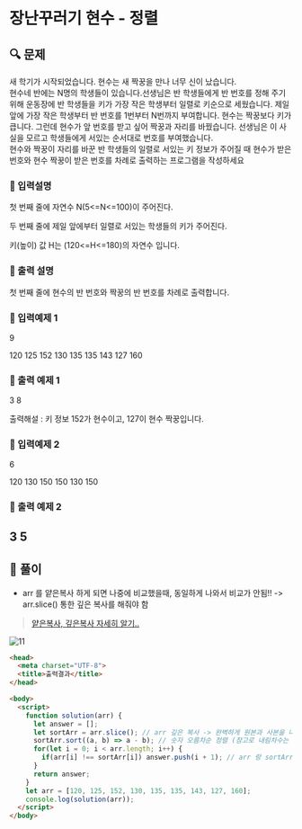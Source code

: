 # 장난꾸러기 현수 - 정렬

##  🔍 문제 
새 학기가 시작되었습니다. 현수는 새 짝꿍을 만나 너무 신이 났습니다.   
현수네 반에는 N명의 학생들이 있습니다.선생님은 반 학생들에게 반 번호를 정해 주기 위해 운동장에 반 학생들을 키가 가장 작은 학생부터 일렬로 키순으로 세웠습니다. 제일 앞에 가장 작은 학생부터 반 번호를 1번부터 N번까지 부여합니다. 현수는 짝꿍보다 키가 큽니다. 그런데 현수가 앞 번호를 받고 싶어 짝꿍과 자리를 바꿨습니다. 선생님은 이 사실을 모르고 학생들에게 서있는 순서대로 번호를 부여했습니다.  
현수와 짝꿍이 자리를 바꾼 반 학생들의 일렬로 서있는 키 정보가 주어질 때 현수가 받은 번호와 현수 짝꿍이 받은 번호를 차례로 출력하는 프로그램을 작성하세요


### 🔹 입력설명
첫 번째 줄에 자연수 N(5<=N<=100)이 주어진다.  

두 번째 줄에 제일 앞에부터 일렬로 서있는 학생들의 키가 주어진다.   

키(높이) 값 H는 (120<=H<=180)의 자연수 입니다.

### 🔹 출력 설명
첫 번째 줄에 현수의 반 번호와 짝꿍의 반 번호를 차례로 출력합니다.

### 🔹 입력예제 1
9  

120 125 152 130 135 135 143 127 160

### 🔹 출력 예제 1
3 8


출력해설 : 키 정보 152가 현수이고, 127이 현수 짝꿍입니다.

### 🔹 입력예제 2
6  

120 130 150 150 130 150

### 🔹 출력 예제 2
3 5
----

##  📌 풀이

- arr 를 얕은복사 하게 되면 나중에 비교했을때, 동일하게 나와서 비교가 안됨!! -> arr.slice() 통한 깊은 복사를 해줘야 함 

> [얕은복사, 깊은복사 자세히 알기..](https://bbaktaeho-95.tistory.com/37)

![11](https://user-images.githubusercontent.com/28912774/119284251-34a20f00-bc7a-11eb-9e58-a897d57aaec9.jpg)


```html
<head>
  <meta charset="UTF-8">
  <title>출력결과</title>
</head>

<body>
  <script>
    function solution(arr) {
      let answer = [];
      let sortArr = arr.slice(); // arr 깊은 복사 -> 완벽하게 원본과 사본을 나눠 복사하는 방법
      sortArr.sort((a, b) => a - b); // 숫자 오름차순 정렬 (참고로 내림차수는 b - a)
      for(let i = 0; i < arr.length; i++) {
        if(arr[i] !== sortArr[i]) answer.push(i + 1); // arr 랑 sortArr 랑 비교해서 같지 않으면 현수와 짝궁인데 index 번호에서 + 1을 해주면 진짜 위치가 나타남
      }
      return answer;
    }
    let arr = [120, 125, 152, 130, 135, 135, 143, 127, 160];
    console.log(solution(arr));
  </script>
</body>
```
